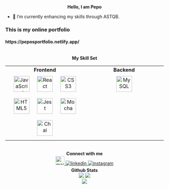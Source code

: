 <div align="center">
  <strong>Hello, I am Pepo</strong>
</div>

- 🌱 I’m currently enhancing my skills through ASTQB.
<h3>This is my online portfolio</h3> <h4>https://peposportfolio.netlify.app/</h4>

<br />

<div align="center">
  <strong>My Skill Set</strong>
</div>

<table align="center">
  <tr>
    <td valign="top" width="33%">
      <div align="center">
        <strong>Frontend</strong>
      </div>
      <div align="center">
        <a href="https://www.javascript.com/" target="_blank"><img style="margin: 10px" src="https://profilinator.rishav.dev/skills-assets/javascript-original.svg" alt="JavaScript" height="50" /></a>
        <a href="https://reactjs.org/" target="_blank"><img style="margin: 10px" src="https://profilinator.rishav.dev/skills-assets/react-original-wordmark.svg" alt="React" height="50" /></a>
        <a href="https://www.w3schools.com/css/" target="_blank"><img style="margin: 10px" src="https://profilinator.rishav.dev/skills-assets/css3-original-wordmark.svg" alt="CSS3" height="50" /></a>
        <a href="https://en.wikipedia.org/wiki/HTML5" target="_blank"><img style="margin: 10px" src="https://profilinator.rishav.dev/skills-assets/html5-original-wordmark.svg" alt="HTML5" height="50" /></a>
        <a href="https://jestjs.io/" target="_blank"><img style="margin: 10px" src="https://uxwing.com/wp-content/themes/uxwing/download/brands-and-social-media/jest-js-icon.png" alt="Jest" height="50" /></a>
        <a href="https://mochajs.org/" target="_blank"><img style="margin: 10px" src="https://profilinator.rishav.dev/skills-assets/mocha.png" alt="Mocha" height="50" /></a>
        <a href="https://www.chaijs.com/" target="_blank"><img style="margin: 10px" src="https://profilinator.rishav.dev/skills-assets/chai.png" alt="Chai" height="50" /></a>
      </div>
    </td>
    <td valign="top" width="33%">
      <div align="center">
        <strong>Backend</strong>
      </div>
      <div align="center">
        <a href="https://www.mysql.com/" target="_blank"><img style="margin: 10px" src="https://www.svgrepo.com/show/303251/mysql-logo.svg" alt="MySQL" height="50" /></a>
      </div>
  </tr>
</table>

<br />

<div align="center">
  <strong>Connect with me</strong>
</div>

<div align="center">
  <a href="mailto:banchevpepo@gmail.com" target="_blank">
    <img src="https://icon-library.com/images/microsoft-mail-icon/microsoft-mail-icon-20.jpg?&style=for-the-badge&logo=github&logoColor=white" alt="mail" style="margin-bottom: 5px; width: 28px" />
  </a>
  <a href="https://www.linkedin.com/in/penyo-banchev-6b5908165?utm_source=share&utm_campaign=share_via&utm_content=profile&utm_medium=ios_app" target="_blank">
    <img src="https://img.shields.io/badge/linkedin-%231E77B5.svg?&style=for-the-badge&logo=linkedin&logoColor=white" alt="linkedin" style="margin-bottom: 5px;" />
  </a>
  <a href="https://instagram.com/p.banchevloco" target="_blank">
    <img src="https://img.shields.io/badge/instagram-%23000000.svg?&style=for-the-badge&logo=instagram&logoColor=white" alt="instagram" style="margin-bottom: 5px;" />
  </a>
</div>

<div align="center">
  <strong>Github Stats</strong>
</div>
<div align="center">
  <img src="https://github-readme-stats.vercel.app/api?username=pepoloco&show=reviews,prs_merged"/>
  <img src="https://github-readme-stats.vercel.app/api/top-langs/?username=pepoloco&langs_count=8"/>
</div>


<div align="center">
  <img src="https://komarev.com/ghpvc/?username=pepoloco&&style=flat-square" align="center" />
</div>
